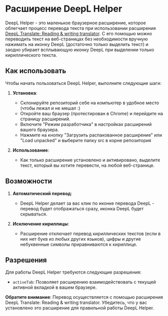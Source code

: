 # Расширение DeepL Helper

DeepL Helper - это маленькое браузерное расширение, которое облегчает процесс перевода текста при использовании расширения [DeepL Translate: Reading & writing translator](https://chrome.google.com/webstore/detail/deepl-translate-reading-w/cofdbpoegempjloogbagkncekinflcnj). C его помощью можно переводить текст на веб-страницах без необходимости вручную нажимать на иконку DeepL (достаточно только выделить текст) и заодно убирает всплывающую иконку DeepL при выделении только кириллического текста.

## Как использовать

Чтобы начать пользоваться DeepL Helper, выполните следующие шаги:

1. **Установка**:
   - Склонируйте репозиторий себе на компьютер в удобное место (чтобы лежал и не мешал :)
   - Откройте ваш браузер (протестирован в Chrome) и перейдите на страницу расширений.
   - Включите "Режим разработчика" в настройках расширений вашего браузера.
   - Нажмите на кнопку "Загрузить распакованное расширение" или "Load unpacked" и выберите папку src в корне репозитория

2. **Использование**:
   - Как только расширение установлено и активировано, выделите текст, который вы хотите перевести, на любой веб-странице.

## Возможности

1. **Автоматический перевод**:
   - DeepL Helper делает за вас клик по иконке перевода DeepL - перевод будет отображаться сразу, иконка DeepL будет скрываться.

2. **Исключение кириллицы**:
   - Расширение отключает перевод кириллических текстов (если в них нет букв из любых других языков), цифры и другие небуквенные символы приравниваются к кириллице.

## Разрешения

Для работы DeepL Helper требуются следующие разрешения:

- `activeTab`: Позволяет расширению взаимодействовать с текущей активной вкладкой в вашем браузере.

**Обратите внимание**: Перевод осуществляется с помощью расширения DeepL Translate: Reading & writing translator. Убедитесь, что у вас установлено это расширение для правильной работы DeepL Helper.
